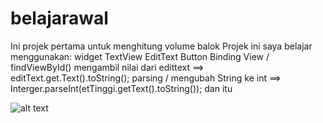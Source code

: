 # belajarawal
Ini projek pertama untuk menghitung  volume balok
Projek ini saya belajar menggunakan:
widget TextView
EditText
Button
Binding View / findViewById()
mengambil nilai dari edittext ==> editText.get.Text().toString();
parsing / mengubah String ke int ==> Interger.parseInt(etTinggi.getText().toString());
dan itu 

![alt text]( https://i.imgur.com/GTEiNaJ.png.png )

